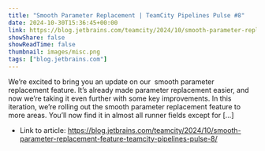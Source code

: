 ```yaml
---
title: "Smooth Parameter Replacement | TeamCity Pipelines Pulse #8"
date: 2024-10-30T15:36:45+00:00
link: https://blog.jetbrains.com/teamcity/2024/10/smooth-parameter-replacement-feature-teamcity-pipelines-pulse-8/
showShare: false
showReadTime: false
thumbnail: images/misc.png
tags: ["blog.jetbrains.com"]
---
```

We’re excited to bring you an update on our  smooth parameter replacement feature. It’s already made parameter replacement easier, and now we’re taking it even further with some key improvements. In this iteration, we’re rolling out the smooth parameter replacement feature to more areas. You’ll now find it in almost all runner fields except for […]

- Link to article: https://blog.jetbrains.com/teamcity/2024/10/smooth-parameter-replacement-feature-teamcity-pipelines-pulse-8/
